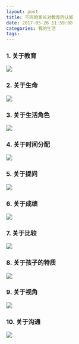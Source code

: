 ```yaml
---
layout: post
title: 不同的家长对教育的认知
date: 2017-05-26 11:59:08
categories: 我的生活
tags: 
---
```


### 1. 关于教育 

![]({{site:url}}/assets/20170526/关于教育.jpg)

### 2. 关于生命 

![]({{site:url}}/assets/20170526/关于生命.jpg)

### 3. 关于生活角色 

![]({{site:url}}/assets/20170526/关于生活角色.jpg)

### 4. 关于时间分配 

![]({{site:url}}/assets/20170526/关于时间分配.jpg)

### 5. 关于提问 

![]({{site:url}}/assets/20170526/关于提问.jpg)

### 6. 关于成绩 

![]({{site:url}}/assets/20170526/关于成绩.jpg)

### 7. 关于比较 

![]({{site:url}}/assets/20170526/关于比较.jpg)

### 8. 关于孩子的特质 

![]({{site:url}}/assets/20170526/关于孩子的特质.jpg)

### 9. 关于视角 

![]({{site:url}}/assets/20170526/关于视角.jpg)

### 10. 关于沟通 

![]({{site:url}}/assets/20170526/关于沟通.jpg)
